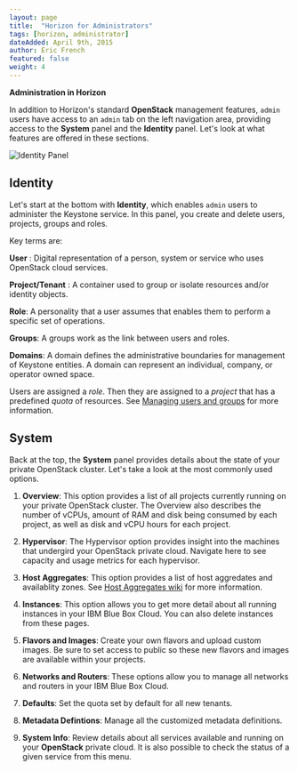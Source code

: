 ```yaml
---
layout: page
title:  "Horizon for Administrators"
tags: [horizon, administrator]
dateAdded: April 9th, 2015
author: Eric French
featured: false
weight: 4
---
```


**Administration in Horizon**

In addition to Horizon's standard **OpenStack** management features, `admin` users have access to an `admin` tab on the left navigation area, providing access to the **System** panel and the **Identity** panel. Let's look at what features are offered in these sections.

![Identity Panel]({{site.baseurl}}/img/Identity_Panel.png)

## Identity
Let's start at the bottom with **Identity**, which enables `admin` users to administer the Keystone service. In this panel, you create and delete users, projects, groups and roles.

Key terms are:

**User** : Digital representation of a person, system or service who uses OpenStack cloud services.

**Project/Tenant** : A container used to group or isolate resources and/or identity objects.

**Role**: A personality that a user assumes that enables them to perform a specific set of operations.

**Groups**: A groups work as the link between users and roles. 

**Domains**: A domain defines the administrative boundaries for management of Keystone entities. A domain can represent an individual, company, or operator owned space. 

Users are assigned a *role*. Then they are assigned to a *project* that has a predefined *quota* of resources. See [Managing users and groups](http://ibm-blue-box-help.github.io/help-documentation/keystone/Managing_Users_and_Projects/) for more information. 

## System

Back at the top, the **System** panel provides details about the state of your private OpenStack cluster. Let's take a look at the most commonly used options.

1. **Overview**: This option provides a list of all projects currently running on your private OpenStack cluster. The Overview also describes the number of vCPUs, amount of RAM and disk being consumed by each project, as well as disk and vCPU hours for each project.

2. **Hypervisor**: The Hypervisor option provides insight into the machines that undergird your OpenStack private cloud. Navigate here to see capacity and usage metrics for each hypervisor.

3. **Host Aggregates**: This option provides a list of host aggredates and availablity zones. See [Host Aggregates wiki](https://wiki.openstack.org/wiki/Host-aggregates) for more information.

3. **Instances**: This option allows you to get more detail about all running instances in your IBM Blue Box Cloud. You can also delete instances from these pages.

4. **Flavors and Images**: Create your own flavors and upload custom images. Be sure to set access to public so these new flavors and images are available within your projects.

5. **Networks and Routers**: These options allow you to manage all networks and routers in your IBM Blue Box Cloud.

5. **Defaults**: Set the quota set by default for all new tenants.

6. **Metadata Defintions**: Manage all the customized metadata definitions. 

6. **System Info**: Review details about all services available and running on your **OpenStack** private cloud. It is also possible to check the status of a given service from this menu.
